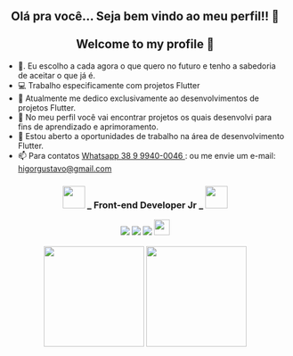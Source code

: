<h2 align="center"> Olá pra você... Seja bem vindo ao meu perfil!! 👋 <br/><br/>
 Welcome to my profile 👋</h2>


- 🔭.  Eu escolho a cada agora o que quero no futuro e tenho a sabedoria de aceitar o que já é.
- 💻   Trabalho especificamente com projetos Flutter
- 🎯   Atualmente me dedico exclusivamente ao desenvolvimentos de projetos Flutter.
- 📲   No meu perfil você vai encontrar projetos os quais desenvolvi para fins de aprendizado e aprimoramento.
- 🚀   Estou aberto a oportunidades de trabalho na área de desenvolvimento Flutter.
- 📫   Para contatos <a class="url" href="https://api.whatsapp.com/send?phone=5538999400046/" img> Whatsapp 38 9 9940-0046 </a>:  ou me envie um e-mail: higorgustavo@gmail.com

<h3 align="center">
<img  height="40em" src="https://cdn.jsdelivr.net/gh/devicons/devicon/icons/dart/dart-original.svg" />
_   Front-end Developer Jr   _  
<img height="40em" src="https://cdn.jsdelivr.net/gh/devicons/devicon/icons/flutter/flutter-original.svg" />
</h3>


 <div align="center">

  <span>
    
   <img src="https://img.shields.io/badge/Dart-0175C2?style=for-the-badge&logo=dart&logoColor=white"/>

   <img src="https://img.shields.io/badge/FlUTTER-02569B?style=for-the-badge&logo=flutter&logoColor=white"/>

  <img src="https://img.shields.io/badge/firebase-ffca28?style=for-the-badge&logo=firebase&logoColor=black"/>  

   
  <img height="28em" src="https://img.shields.io/endpoint?url=https://gist.githubusercontent.com/felangel/82f21583d9f4a8334c21ae7d412d476a/raw/f94d2a59fa63c3132cb3a085e357b7af822ccf34/badge.json"/>  
    

  </span>

 </div>

</br>



<div align="center">



  
 <img height="180em" src="https://github-readme-stats.vercel.app/api?username=euhigorbarbosa&show_icons=true&theme=tokyonight&include_all_commits=true&count_private=true"/>
  <img height="180em" src="https://github-readme-stats.vercel.app/api/top-langs/?username=euhigorbarbosa&layout=compact&langs_count=16&theme=tokyonight"/>
  

  



</div>









  </li>


  









</br>



</br>





<div align="center">

  




</div>
